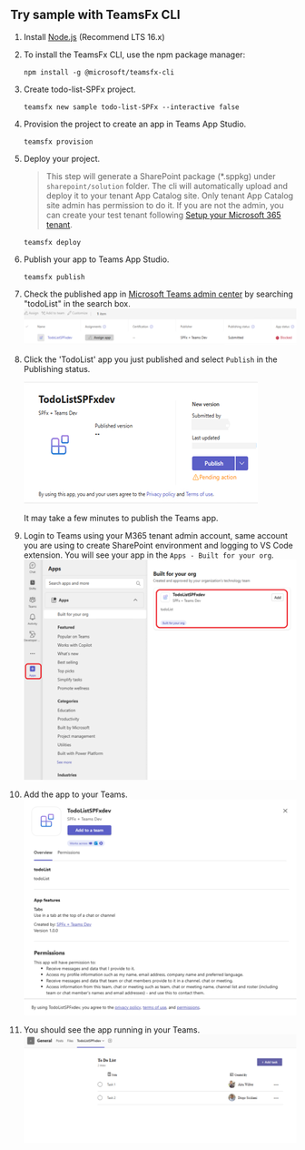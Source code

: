 ## Try sample with TeamsFx CLI
1. Install [Node.js](https://nodejs.org/en/download/) (Recommend LTS 16.x)
2. To install the TeamsFx CLI, use the npm package manager:
    ```
    npm install -g @microsoft/teamsfx-cli
    ```
3. Create todo-list-SPFx project.
    ```
    teamsfx new sample todo-list-SPFx --interactive false
    ```
4. Provision the project to create an app in Teams App Studio.
    ```
    teamsfx provision
    ```
5. Deploy your project.
    > This step will generate a SharePoint package (*.sppkg) under `sharepoint/solution` folder. The cli will automatically upload and deploy it to your tenant App Catalog site. Only tenant App Catalog site admin has permission to do it. If you are not the admin, you can create your test tenant following [Setup your Microsoft 365 tenant](https://docs.microsoft.com/en-us/sharepoint/dev/spfx/set-up-your-developer-tenant).
    ```
    teamsfx deploy
    ```
6. Publish your app to Teams App Studio.
    ```
    teamsfx publish
    ```
7. Check the published app in [Microsoft Teams admin center](https://admin.teams.microsoft.com/policies/manage-apps) by searching "todoList" in the search box.
![TeamsAppAdminCenter](images/TeamsAppAdminCenter.png)
1. Click the 'TodoList' app you just published and select `Publish` in the Publishing status.

    ![Publish](images/Publish.png)

    It may take a few minutes to publish the Teams app.
1. Login to Teams using your M365 tenant admin account, same account you are using to create SharePoint environment and logging to VS Code extension. You will see your app in the `Apps - Built for your org`. 
![addapp](images/addapp.png)
1. Add the app to your Teams.
![addtoateam](images/addtoateam.png)
1. You should see the app running in your Teams.
![appdisplay](images/appdisplay.png)